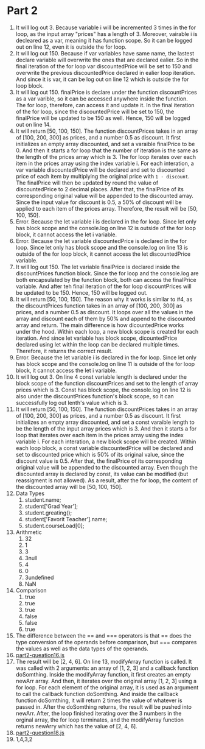 # Part 2

1.  It will log out 3. Because variable i will be incremented 3 times in the for loop, as the input array "prices" has a length of 3. Moreover, vairable i is decleared as a var, meaning it has function scope. So it can be logged out on line 12, even it is outside the for loop.
2.  It will log out 150. Because if var variables have same name, the lastest declare variable will overwrite the ones that are declared ealier. So in the final iteration of the for loop var discountedPrice will be set to 150 and overwrite the previous discountedPrice declared in ealier loop iteration. And since it is var, it can be log out on line 12 which is outside the for loop block.
3.  It will log out 150. finalPrice is declare under the function discountPrices as a var varible, so it can be accessed anywhere inside the function. The for loop, therefore, can access it and update it. In the final iteration of the for loop, since the discountedPrice will be set to 150, the finalPrice will be updated to be 150 as well. Hence, 150 will be logged out on line 14.
4.  It will return [50, 100, 150]. The function discountPrices takes in an array of [100, 200, 300] as prices, and a number 0.5 as discount. It first initializes an empty array discounted, and set a varaible finalPrice to be 0. And then it starts a for loop that the number of iteration is the same as the length of the prices array which is 3. The for loop iterates over each item in the prices array using the index variable i. For each interation, a var variable discountedPrice will be declared and set to discounted price of each item by multiplying the original price with `1 - discount`. The finalPrice will then be updated by round the value of discountedPrice to 2 decimal places. After that, the finalPrice of its corresponding original value will be appended to the discounted array. Since the input value for discount is 0.5, a 50% of discount will be applied to each item of the prices array. Therefore, the result will be [50, 100, 150].
5.  Error. Because the let variable i is declared in the for loop. Since let only has block scope and the console.log on line 12 is outside of the for loop block, it cannot access the let i variable.
6.  Error. Because the let variable discountedPrice is declared in the for loop. Since let only has block scope and the console.log on line 13 is outside of the for loop block, it cannot access the let discountedPrice variable.
7.  It will log out 150. The let variable finalPrice is declared inside the discountPrices function block. Since the for loop and the console.log are both encapsulated by the function block, both can access the finalPrice variable. And after teh final iteration of the for loop discountPrices will be updated to be 150. Hence, 150 will be logged out.
8.  It will return [50, 100, 150]. The reason why it works is similar to #4, as the discountPrices function takes in an array of [100, 200, 300] as prices, and a number 0.5 as discount. It loops over all the values in the array and discount each of them by 50% and append to the discounted array and return. The main difference is how dicountedPrice works under the hood. Within each loop, a new block scope is created for each iteration. And since let variable has block scope, dicountedPrice declared using let within the loop can be declared multiple times. Therefore, it returns the correct result.
9.  Error. Because the let variable i is declared in the for loop. Since let only has block scope and the console.log on line 11 is outside of the for loop block, it cannot access the let i variable.
10. It will log out 3. On line 4 const variable length is  declared under the block scope of the function discountPrices and set to the length of array prices which is 3. Const has block scope, the console.log on line 12 is also under the discountPrices function's block scope, so it can successfully log out lenth's value which is 3.
11.  It will return [50, 100, 150]. The function discountPrices takes in an array of [100, 200, 300] as prices, and a number 0.5 as discount. It first initializes an empty array discounted, and set a const varaible length to be the length of the input array prices which is 3. And then it starts a for loop that iterates over each item in the prices array using the index variable i. For each interation, a new block scope will be created. Within each loop block, a const variable discountedPrice will be declared and set to discounted price which is 50% of its original value, since the discount value is 0.5. After that, the finalPrice of its corresponding original value will be appended to the discounted array. Even though the discounted array is declared by const, its value can be modified (but reassigment is not allowed). As a result, after the for loop, the content of the discounted array will be [50, 100, 150].
12. Data Types
    1. student.name;
    2. student['Grad Year'];
    3. student.greating();
    4. student['Favorit Teacher'].name;
    5. student.courseLoad[0];
13. Arithmetic
    1. 32
    2. 1
    3. 3
    4. 3null
    5. 4
    6. 0
    7. 3undefined
    8. NaN
14. Comparison
    1.  true
    2.  true
    3.  true
    4.  false
    5.  false
    6.  true
15. The difference between the == and === operators is that == does the type conversion of the operands before comparison, but === compares the values as well as the data types of the operands.
16. [part2-queation16.js](./part2-question16.js)
17. The result will be [2, 4, 6]. On line 13, modifyArray function is called. It was called with 2 arguments: an array of [1, 2, 3] and a callback function doSomthing. Inside the modifyArray function, it first creates an empty newArr array. And then, it iterates over the original array [1, 2, 3] using a for loop. For each element of the original array, it is used as an  argument to call the callback function doSomthing. And inside the callback function doSomthing, it will return 2 times the value of whatever is passed in. After the doSomthing returns, the result will be pushed into newArr. After, the loop finished iterating over the 3 numbers in the orginal array, the for loop terminates, and the modifyArray function returns newArry which has the value of [2, 4, 6].
18. [part2-question18.js](./part2-question18.js)
19. 1,4,3,2